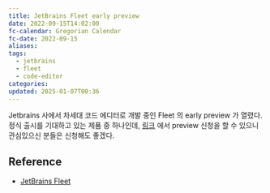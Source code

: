 ```yaml
---
title: JetBrains Fleet early preview
date: 2022-09-15T14:02:00
fc-calendar: Gregorian Calendar
fc-date: 2022-09-15
aliases: 
tags:
  - jetbrains
  - fleet
  - code-editor
categories: 
updated: 2025-01-07T00:36
---
```


Jetbrains 사에서 차세대 코드 에디터로 개발 중인 Fleet 의 early preview 가 열렸다. 정식 출시를 기대하고 있는 제품 중 하나인데, [링크](https://www.jetbrains.com/fleet/request-preview/) 에서 preview 신청을 할 수 있으니 관심있으신 분들은 신청해도 좋겠다.

## Reference

- [JetBrains Fleet](https://www.jetbrains.com/ko-kr/fleet/)
